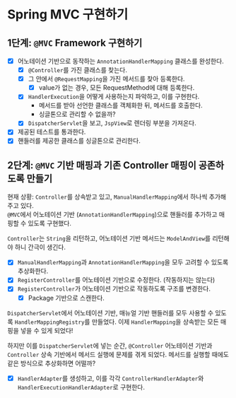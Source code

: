 # Spring MVC 구현하기

## 1단계: `@MVC` Framework 구현하기
- [x] 어노테이션 기반으로 동작하는 `AnnotationHandlerMapping` 클래스를 완성한다.
  - [x] `@Controller`를 가진 클래스를 찾는다.
  - [x] 그 안에서 `@RequestMapping`을 가진 메서드를 찾아 등록한다.
    - [x] value가 없는 경우, 모든 RequestMethod에 대해 등록한다.
  - [x] `HandlerExecution`을 어떻게 사용하는지 파악하고, 이를 구현한다.
    - 메서드를 받아 선언한 클래스를 객체화한 뒤, 메서드를 호출한다.
    - 싱글톤으로 관리할 수 없을까?
  - [x] `DispatcherServlet`을 보고, `JspView`로 렌더링 부분을 가져온다.
- [x] 제공된 테스트를 통과한다.
- [x] 핸들러를 제공한 클래스를 싱글톤으로 관리한다.

## 2단계: `@MVC` 기반 매핑과 기존 Controller 매핑이 공존하도록 만들기

현재 상황: `Controller`를 상속받고 있고, `ManualHandlerMapping`에서 하나씩 추가해주고 있다.<br/>
`@MVC`에서 어노테이션 기반 (`AnnotationHandlerMapping`)으로 핸들러를 추가하고 매핑할 수 있도록 구현했다.

`Controller`는 `String`을 리턴하고, 어노테이션 기반 메서드는 `ModelAndView`를 리턴해야 하니 간극이 생긴다.

- [x] `ManualHandlerMapping`과 `AnnotationHandlerMapping`을 모두 고려할 수 있도록 추상화한다.
- [x] `RegisterController`를 어노테이션 기반으로 수정한다. (작동하지는 않는다)
- [x] `RegisterController`가 어노테이션 기반으로 작동하도록 구조를 변경한다.
  - [x] Package 기반으로 스캔한다.

`DispatcherServlet`에서 어노테이션 기반, 매뉴얼 기반 핸들러를 모두 사용할 수 있도록 `HandlerMappingRegistry`를 만들었다. 이제 `HandlerMapping`을 상속받는 모든 매핑을 넣을 수 있게 되었다!

하지만 이를 `DispatcherServlet`에 넣는 순간, `@Controller` 어노테이션 기반과 `Controller` 상속 기반에서 메서드 실행에 문제를 겪게 되었다. 메서드를 실행할 때에도 같은 방식으로 추상화하면 어떨까?
- [x] `HandlerAdapter`를 생성하고, 이를 각각 `ControllerHandlerAdapter`와 `HandlerExecutionHandlerAdapter`로 구현한다.
